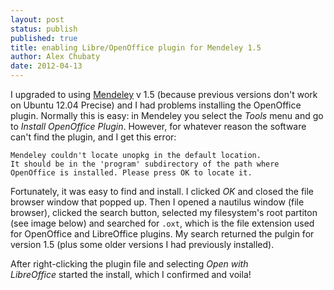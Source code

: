 ```yaml
---
layout: post
status: publish
published: true
title: enabling Libre/OpenOffice plugin for Mendeley 1.5
author: Alex Chubaty
date: 2012-04-13
---
```


I upgraded to using [Mendeley](http://mendeley.com) v 1.5 (because previous versions don't work on Ubuntu 12.04 Precise) and I had problems installing the OpenOffice plugin. Normally this is easy: in Mendeley you select the *Tools* menu and go to *Install OpenOffice Plugin*. However, for whatever reason the software can't find the plugin, and I get this error:

    Mendeley couldn't locate unopkg in the default location.
    It should be in the 'program' subdirectory of the path where
    OpenOffice is installed. Please press OK to locate it.

Fortunately, it was easy to find and install. I clicked *OK* and closed the file browser window that popped up. Then I opened a nautilus window (file browser), clicked the search button, selected my filesystem's root partiton (see image below) and searched for `.oxt`, which is the file extension used for OpenOffice and LibreOffice plugins. My search returned the pulgin for version 1.5 (plus some older versions I had previously installed).

After right-clicking the plugin file and selecting *Open with LibreOffice* started the install, which I confirmed and voila!

